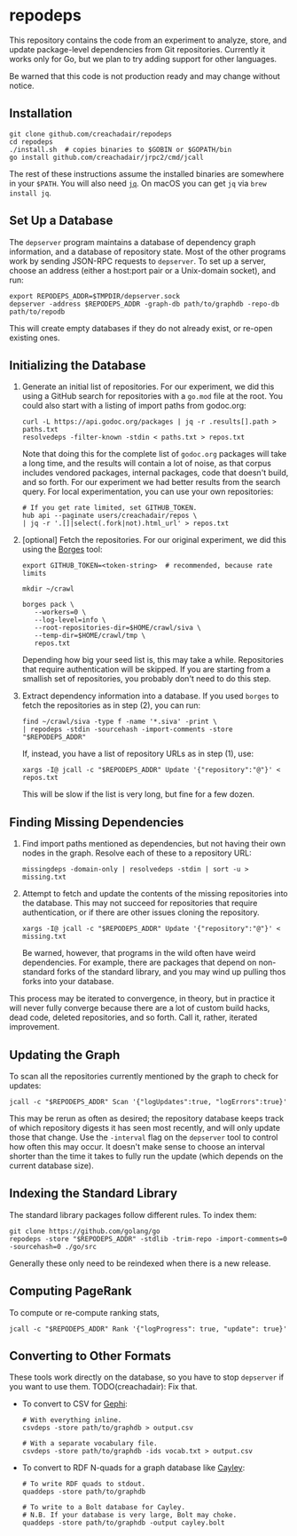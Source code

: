 # repodeps

This repository contains the code from an experiment to analyze, store, and
update package-level dependencies from Git repositories. Currently it works
only for Go, but we plan to try adding support for other languages.

Be warned that this code is not production ready and may change without notice.


## Installation

```shell
git clone github.com/creachadair/repodeps
cd repodeps
./install.sh  # copies binaries to $GOBIN or $GOPATH/bin
go install github.com/creachadair/jrpc2/cmd/jcall
```

The rest of these instructions assume the installed binaries are somewhere in
your `$PATH`. You will also need [`jq`](https://stedolan.github.io/jq/).  On
macOS you can get `jq` via `brew install jq`.


## Set Up a Database

The `depserver` program maintains a database of dependency graph information,
and a database of repository state. Most of the other programs work by sending
JSON-RPC requests to `depserver`. To set up a server, choose an address (either
a host:port pair or a Unix-domain socket), and run:

```
export REPODEPS_ADDR=$TMPDIR/depserver.sock
depserver -address $REPODEPS_ADDR -graph-db path/to/graphdb -repo-db path/to/repodb
```

This will create empty databases if they do not already exist, or re-open
existing ones.

## Initializing the Database

1. Generate an initial list of repositories. For our experiment, we did this
   using a GitHub search for repositories with a `go.mod` file at the root.
   You could also start with a listing of import paths from godoc.org:

   ```shell
   curl -L https://api.godoc.org/packages | jq -r .results[].path > paths.txt
   resolvedeps -filter-known -stdin < paths.txt > repos.txt
   ```

   Note that doing this for the complete list of `godoc.org` packages will take
   a long time, and the results will contain a lot of noise, as that corpus
   includes vendored packages, internal packages, code that doesn't build, and
   so forth. For our experiment we had better results from the search query.
   For local experimentation, you can use your own repositories:

   ```shell
   # If you get rate limited, set GITHUB_TOKEN.
   hub api --paginate users/creachadair/repos \
   | jq -r '.[]|select(.fork|not).html_url' > repos.txt
   ```

2. [optional] Fetch the repositories. For our original experiment, we did this
   using the [Borges](https://github.com/src-d/borges) tool:

   ```shell
   export GITHUB_TOKEN=<token-string>  # recommended, because rate limits

   mkdir ~/crawl

   borges pack \
      --workers=0 \
      --log-level=info \
      --root-repositories-dir=$HOME/crawl/siva \
      --temp-dir=$HOME/crawl/tmp \
      repos.txt
   ```

   Depending how big your seed list is, this may take a while. Repositories
   that require authentication will be skipped. If you are starting from a
   smallish set of repositories, you probably don't need to do this step.


3. Extract dependency information into a database. If you used `borges` to
   fetch the repositories as in step (2), you can run:

   ```shell
   find ~/crawl/siva -type f -name '*.siva' -print \
   | repodeps -stdin -sourcehash -import-comments -store "$REPODEPS_ADDR"
   ```

   If, instead, you have a list of repository URLs as in step (1), use:

   ```shell
   xargs -I@ jcall -c "$REPODEPS_ADDR" Update '{"repository":"@"}' < repos.txt
   ```

   This will be slow if the list is very long, but fine for a few dozen.


## Finding Missing Dependencies

1. Find import paths mentioned as dependencies, but not having their own nodes
   in the graph. Resolve each of these to a repository URL:

   ```shell
   missingdeps -domain-only | resolvedeps -stdin | sort -u > missing.txt
   ```

2. Attempt to fetch and update the contents of the missing repositories into
   the database. This may not succeed for repositories that require
   authentication, or if there are other issues cloning the repository.

   ```shell
   xargs -I@ jcall -c "$REPODEPS_ADDR" Update '{"repository":"@"}' < missing.txt
   ```

   Be warned, however, that programs in the wild often have weird dependencies.
   For example, there are packages that depend on non-standard forks of the
   standard library, and you may wind up pulling thos forks into your database.

This process may be iterated to convergence, in theory, but in practice it will
never fully converge because there are a lot of custom build hacks, dead code,
deleted repositories, and so forth. Call it, rather, iterated improvement.


## Updating the Graph

To scan all the repositories currently mentioned by the graph to check for
updates:

```shell
jcall -c "$REPODEPS_ADDR" Scan '{"logUpdates":true, "logErrors":true}'
```

This may be rerun as often as desired; the repository database keeps track of
which repository digests it has seen most recently, and will only update those
that change. Use the `-interval` flag on the `depserver` tool to control how
often this may occur.  It doesn't make sense to choose an interval shorter than
the time it takes to fully run the update (which depends on the current
database size).


## Indexing the Standard Library

The standard library packages follow different rules. To index them:

```shell
git clone https://github.com/golang/go
repodeps -store "$REPODEPS_ADDR" -stdlib -trim-repo -import-comments=0 -sourcehash=0 ./go/src
```

Generally these only need to be reindexed when there is a new release.


## Computing PageRank

To compute or re-compute ranking stats,

```shell
jcall -c "$REPODEPS_ADDR" Rank '{"logProgress": true, "update": true}'
```

## Converting to Other Formats

These tools work directly on the database, so you have to stop `depserver` if
you want to use them. TODO(creachadair): Fix that.

- To convert to CSV for [Gephi](https://gephi.org):

    ```shell
	# With everything inline.
	csvdeps -store path/to/graphdb > output.csv

	# With a separate vocabulary file.
	csvdeps -store path/to/graphdb -ids vocab.txt > output.csv
	```

- To convert to RDF N-quads for a graph database like [Cayley](https://cayley.io/):

	```shell
	# To write RDF quads to stdout.
	quaddeps -store path/to/graphdb

	# To write to a Bolt database for Cayley.
	# N.B. If your database is very large, Bolt may choke.
	quaddeps -store path/to/graphdb -output cayley.bolt
	```
